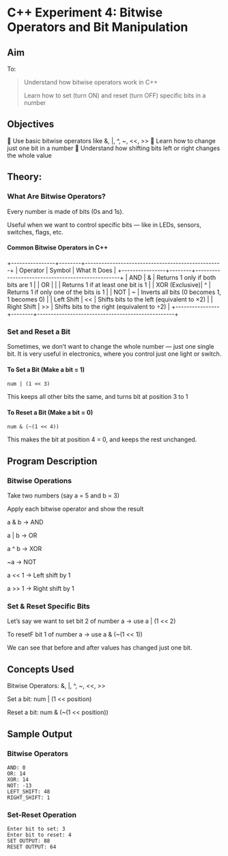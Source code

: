# C++ Experiment 4: Bitwise Operators and Bit Manipulation

## Aim
To:
> Understand how bitwise operators work in C++
> 
> Learn how to set (turn ON) and reset (turn OFF) specific bits in a number

## Objectives
🔹 Use basic bitwise operators like &, |, ^, ~, <<, >>
🔹 Learn how to change just one bit in a number
🔹 Understand how shifting bits left or right changes the whole value


## Theory: 
### What Are Bitwise Operators?
Every number is made of bits (0s and 1s).

Useful when we want to control specific bits — like in LEDs, sensors, switches, flags, etc.

#### Common Bitwise Operators in C++
+----------------+--------+--------------------------------------------------+
|   Operator     | Symbol |                 What It Does                     |
+----------------+--------+--------------------------------------------------+
| AND            |   &    | Returns 1 only if both bits are 1               |
| OR             |   |    | Returns 1 if at least one bit is 1              |
| XOR (Exclusive)|   ^    | Returns 1 if only one of the bits is 1          |
| NOT            |   ~    | Inverts all bits (0 becomes 1, 1 becomes 0)     |
| Left Shift     |   <<   | Shifts bits to the left (equivalent to ×2)      |
| Right Shift    |   >>   | Shifts bits to the right (equivalent to ÷2)     |
+----------------+--------+--------------------------------------------------+


### Set and Reset a Bit
Sometimes, we don’t want to change the whole number — just one single bit.
It is very useful in electronics, where you control just one light or switch.

#### To Set a Bit (Make a bit = 1)
```
num | (1 << 3)
```
This keeps all other bits the same, and turns bit at position 3 to 1

#### To Reset a Bit (Make a bit = 0)
```
num & (~(1 << 4))
```
This makes the bit at position 4 = 0, and keeps the rest unchanged.

## Program Description
### Bitwise Operations
Take two numbers (say a = 5 and b = 3)

Apply each bitwise operator and show the result

a & b → AND

a | b → OR

a ^ b → XOR

~a → NOT

a << 1 → Left shift by 1

a >> 1 → Right shift by 1


### Set & Reset Specific Bits
Let’s say we want to set bit 2 of number a → use a | (1 << 2)

To resetF bit 1 of number a → use a & (~(1 << 1))

We can see that before and after values has changed just one bit.

## Concepts Used
Bitwise Operators: &, |, ^, ~, <<, >>

Set a bit: num | (1 << position)

Reset a bit: num & (~(1 << position))

## Sample Output
### Bitwise Operators
```
AND: 0
OR: 14
XOR: 14
NOT: -13
LEFT_SHIFT: 48
RIGHT_SHIFT: 1
```
### Set-Reset Operation
```
Enter bit to set: 3
Enter bit to reset: 4
SET OUTPUT: 88
RESET OUTPUT: 64
```

